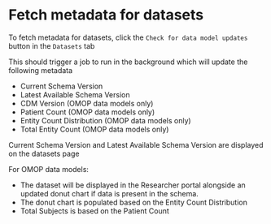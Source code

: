 # Fetch metadata for datasets

To fetch metadata for datasets, click the `Check for data model updates` button in the `Datasets` tab

This should trigger a job to run in the background which will update the following metadata
- Current Schema Version
- Latest Available Schema Version
- CDM Version (OMOP data models only)
- Patient Count (OMOP data models only)
- Entity Count Distribution (OMOP data models only)
- Total Entity Count (OMOP data models only)


Current Schema Version and Latest Available Schema Version are displayed on the datasets page

For OMOP data models:
- The dataset will be displayed in the Researcher portal alongside an updated donut chart if data is present in the schema.
- The donut chart is populated based on the Entity Count Distribution
- Total Subjects is based on the Patient Count